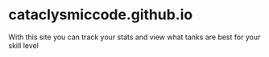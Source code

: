 # cataclysmiccode.github.io
With this site you can track your stats and view what tanks are best for your skill level
